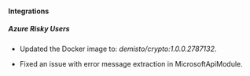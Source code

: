 
#### Integrations

##### Azure Risky Users
- Updated the Docker image to: *demisto/crypto:1.0.0.2787132*.


- Fixed an issue with error message extraction in MicrosoftApiModule.